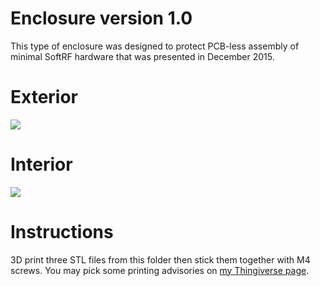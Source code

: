# Enclosure version 1.0

This type of enclosure was designed to protect PCB-less assembly of minimal SoftRF hardware
that was presented in December 2015.

# Exterior

![](https://github.com/lyusupov/SoftRF/blob/master/case/v1/SoftRF-Case-v1-Exterior.jpg)

# Interior

![](https://github.com/lyusupov/SoftRF/blob/master/case/v1/SoftRF-Case-v1-Interior.jpg)

# Instructions

3D print three STL files from this folder then stick them together with M4 screws.
You may pick some printing advisories on [my Thingiverse page](http://www.thingiverse.com/thing:2075669).
